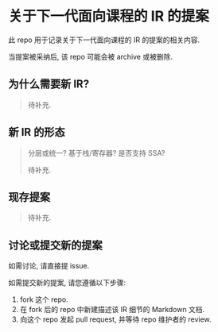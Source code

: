 # 关于下一代面向课程的 IR 的提案

此 repo 用于记录关于下一代面向课程的 IR 的提案的相关内容.

当提案被采纳后, 该 repo 可能会被 archive 或被删除.

## 为什么需要新 IR?

> 待补充.

## 新 IR 的形态

> 分层或统一? 基于栈/寄存器? 是否支持 SSA?
>
> 待补充.

## 现存提案

> 待补充.

## 讨论或提交新的提案

如需讨论, 请直接提 issue.

如需提交新的提案, 请您遵循以下步骤:

1. fork 这个 repo.
2. 在 fork 后的 repo 中新建描述该 IR 细节的 Markdown 文档.
3. 向这个 repo 发起 pull request, 并等待 repo 维护者的 review.
